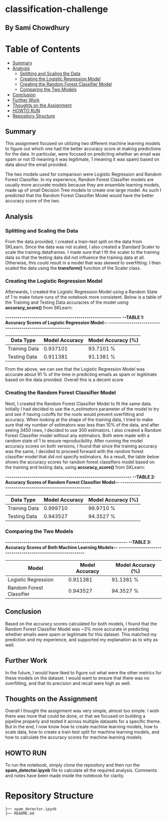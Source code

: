 # classification-challenge
## By Sami Chowdhury

# Table of Contents

- [Summary](#summary)
- [Analysis](#analysis)
    - [Splitting and Scaling the Data](#splitting-and-scaling-the-data)
    - [Creating the Logistic Regression Model](#creating-the-logistic-regression-model)
    - [Creating the Random Forest Classifier Model](#creating-the-random-forest-classifier-model)
    - [Comparing the Two Models](#comparing-the-two-models)
- [Conclusion](#conclusion)
- [Further Work](#further-work)
- [Thoughts on the Assignment](#thoughts-on-the-assignment)
- [HOWTO RUN](#howto-run)
- [Repository Structure](#repository-structure)

## Summary

This assignment focused on utilizing two different machine learning models to figure out which one had the better accuracy score at making predictions for the data. In particular, were focused on predicting whether an email was spam or not (0 meaning it was legitimate, 1 meaning it was spam) based on data about the email provided. 

The two models used for comparison were Logistic Regression and Random Forest Classifier. In my experience, Random Forest Classifier models are usually more accurate models because they are ensemble learning models, made up of small Decision Tree models to create one large model. As such I predicted that the Random Forest Classifier Model would have the better accuracy score of the two.

## Analysis

### Splitting and Scaling the Data

From the data provided, I created a train-test split on the data from SKLearn. Since the data was not scaled, I also created a Standard Scaler to scale the training dataframes. I made sure that I fit the scaler to the training data so that the testing data did not influence the training data at all. Otherwise, this could result in a model that was skewed to overfitting. I then scaled the data using the **transform()** function of the Scaler class. 

### Creating the Logistic Regression Model

Afterwards, I created the Logistic Regression Model using a Random State of 1 to make future runs of the notebook more consistent. Below is a table of the Training and Testing Data accuracies of the model using **accuracy_score()** from SKLearn:

**---------------------------------------------------------**
**--TABLE 1: Accuracy Scores of Logistic Regression Model--**
**---------------------------------------------------------**

| Data Type | Model Accuracy | Model Accuracy (%) |
| --------- | -------------- | ------------------ |
| Training Data | 0.937101 | 93.7101 % |
| Testing Data | 0.911381 | 91.1381 % |

From the above, we can see that the Logistic Regression Model was accurate about 91 % of the time in predicting emails as spam or legitimate based on the data provided. Overall this is a decent score

### Creating the Random Forest Classifier Model

Next, I created the Random Forest Classifier Model to fit the same data. Initially I had decided to use the *n_estimators* parameter of the model to try and see if having cutoffs for the roots would prevent overfitting and accuracy. When looking at the shape of the training data, I tried to make sure that my number of estimators was less than 10% of the data, and after seeing 3450 rows, I decided to use 300 estimators. I also created a Random Forest Classifier model without any estimators. Both were made with a random state of 1 to ensure reproducibility. After running the model accuracy scores on both versions, I found that since the training accuracy was the same, I decided to proceed forward with the random forest classifier model that did not specify estimators. As a result, the table below shows the accuracy scores for random forest classifiers model based on the training and testing data, using **accuracy_score()** from SKLearn:

**--------------------------------------------------------------**
**--TABLE 2: Accuracy Scores of Random Forest Classifier Model--**
**--------------------------------------------------------------**

| Data Type | Model Accuracy | Model Accuracy (%) |
| --------- | -------------- | ------------------ |
| Training Data | 0.999710 | 99.9710 % |
| Testing Data | 0.943527 | 94.3527 % |

### Comparing the Two Models

**------------------------------------------------------------**
**--TABLE 3: Accuracy Scores of Both Machine Learning Models--**
**------------------------------------------------------------**

| Model | Model Accuracy | Model Accuracy (%) |
| --------- | -------------- | ------------------ |
| Logistic Regression | 0.911381 | 91.1381 % |
| Random Forest Classifier | 0.943527 | 94.3527 % |

## Conclusion

Based on the accuracy scores calculated for both models, I found that the Random Forest Classifier Model was ~3% more accurate in predicting whether emails were spam or legitimate for this dataset. This matched my prediction and my experience, and supported my explanation as to why as well. 

## Further Work

In the future, I would have liked to figure out what were the other metrics for these models on the dataset. I would want to ensure that there was no overfitting, and that its precision and recall were high as well. 

## Thoughts on the Assignment

Overall I thought the assignment was very simple, almost too simple. I wish there was more that could be done, or that we focused on building a pipeline properly and tested it across multiple datasets for a specific theme. But in the end, I now know how to create machine learning models, how to scale data, how to create a train test split for machine learning models, and how to calculate the accuracy scores for machine learning models. 

## HOWTO RUN

To run the notebook, simply clone the repository and then run the **spam_detector.ipynb** file to calculate all the required analysis. Comments and notes have been made inside the notebook for clarity. 

# Repository Structure

```
├── spam_detector.ipynb
├── README.md
```